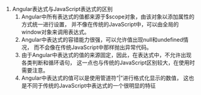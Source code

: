 1. Angular表达式与JavaScript表达式的区别
	1. Angular中所有表达式的值都来源于$scope对象，由该对象以添加属性的方式统一进行设置，
	并不像在传统的JavaScript中，可以由全局的window对象来调用表达式。
	2. Angular中表达式的容错能力很强，可以允许值出现null和undefined情况，
	而不会像在传统JavaScript中那样抛出异常代码。
	3. 由于Angular中表达式的值的来源固定，因此，在表达式中，不允许出现各类判断和循环语句，
	这一点也与传统的JavaScript区别较大，在使用时需要注意。
	4. Angular中表达式的值可以是使用管道符“|”进行格式化显示的数值，
	这也是不同于传统的JavaScript中表达式的一个很明显的特征
 	